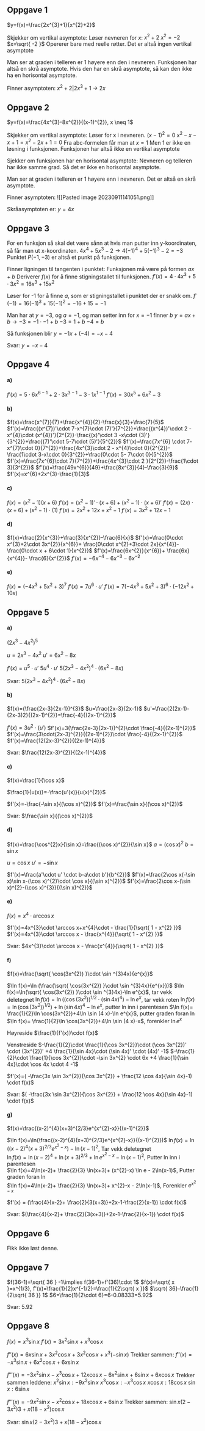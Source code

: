 ## Oppgave 1
$y=f(x)=\frac{2x^{3}+1}{x^{2}+2}$

Skjekker om vertikal asymptote:
Løser nevneren for $x$:
$x^{2}+2$
$x^{2}=-2$
$x=\sqrt{ -2 }$
Opererer bare med reelle røtter.
Det er altså ingen vertikal asymptote

Man ser at graden i telleren er 1 høyere enn den i nevneren. Funksjonen har altså en skrå asymptote.
Hvis den har en skrå asymptote, så kan den ikke ha en horisontal asymptote.

Finner asymptoten:
$x^{2}+2 | 2x^{3}+1$ -> $2x$

## Oppgave 2
$y=f(x)=\frac{4x^{3}-8x^{2}}{(x-1)^{2}}, x \neq 1$

Skjekker om vertikal asymptote:
Løser for x i nevneren.
$(x-1)^{2}=0$
$x^{2}-x-x+1=x^{2}-2x+1=0$
Fra abc-formelen får man at $x=1$
Men 1 er ikke en løsning i funksjonen.
Funksjonen har altså ikke en vertikal asymptote

Sjekker om funksjonen har en horisontal asymptote:
Nevneren og telleren har ikke samme grad. Så det er ikke en horisontal asymptote.

Man ser at graden i telleren er 1 høyere enn i nevneren. Det er altså en skrå asymptote.

Finner asymptoten:
![[Pasted image 20230911141051.png]]

Skråasymptoten er: $y=4x$


## Oppgave 3

For en funksjon så skal det være sånn at hvis man putter inn y-koordinaten, så får man ut x-koordinaten.
$4x^{4}+5x^{3}-2 \to 4(-1)^{4}+5(-1)^{3}-2=-3$
Punktet $P(-1,-3)$ er altså et punkt på funksjonen.

Finner ligningen til tangenten i punktet:
Funksjonen må være på formen $ax+b$
Deriverer $f(x)$ for å finne stigningstallet til funksjonen.
$f'(x)=4\cdot 4x^{3}+5\cdot 3x^{2}=16x^3+15x^{2}$

Løser for -1 for å finne $a$, som er stigningstallet i punktet der er snakk om.
$f'(-1)=16(-1)^{3}+15(-1)^{2}=-16+15=-1$

Man har at $y=-3$, og $a=-1$, og man setter inn for $x=-1$
finner $b$
$y=ax+b \to -3=-1\cdot -1+b$
$-3=1+b$
$-4=b$

Så funksjonen blir
$y =-1x+(-4)=-x-4$

Svar: $y=-x-4$


## Oppgave 4
#### a)
$f'(x)=5\cdot 6x^{6-1}+2\cdot 3x^{3-1}-3\cdot 1x^{1-1}$
$f'(x)=30x^{5}+6x^{2}-3$

#### b)
$f(x)=\frac{x^{7}}{7}+\frac{x^{4}}{2}-\frac{x}{3}+\frac{7}{5}$
$f'(x)=\frac{(x^{7})'\cdot 7-x^{7}\cdot (7)'}{7^{2}}+\frac{(x^{4})'\cdot 2 - x^{4}\cdot (x^{4})'}{2^{2}}-\frac{(x)'\cdot 3 -x\cdot (3)'}{3^{2}}+\frac{(7)'\cdot 5-7\cdot (5)'}{5^{2}}$
$f'(x)=\frac{7x^{6} \cdot 7- x^{7}\cdot 0}{7^{2}}+\frac{4x^{3}\cdot 2 - x^{4}\cdot 0}{2^{2}}-\frac{1\cdot 3-x\cdot 0}{3^{2}}+\frac{0\cdot 5- 7\cdot 0}{5^{2}}$
$f'(x)=\frac{7x^{6}\cdot 7}{7^{2}}+\frac{4x^{3}\cdot 2 }{2^{2}}-\frac{1\cdot 3}{3^{2}}$
$f'(x)=\frac{49x^{6}}{49}+\frac{8x^{3}}{4}-\frac{3}{9}$
$f'(x)=x^{6}+2x^{3}-\frac{1}{3}$

#### c)
$f(x)=(x^{2}-1)(x+6)$
$f'(x)=(x^{2}-1)'\cdot (x+6)+(x^{2}-1)\cdot (x+6)'$
$f'(x)=(2x)\cdot (x+6)+ (x^{2}-1)\cdot (1)$
$f'(x)=2x^{2}+12x+x^{2}-1$
$f'(x)=3x^{2}+12x-1$

#### d)
$f(x)=\frac{2}{x^{3}}+\frac{3}{x^{2}}-\frac{6}{x}$
$f'(x)=\frac{0\cdot x^{3}+2\cdot 3x^{2}}{x^{6}}+  \frac{0\cdot x^{2}+3\cdot 2x}{x^{4}}-     \frac{0\cdot x + 6\cdot 1}{x^{2}}$
$f'(x)=\frac{6x^{2}}{x^{6}}+  \frac{6x}{x^{4}}-     \frac{6}{x^{2}}$
$f'(x)=-6x^{-4}-6x^{-3}-6x^{-2}$

#### e)
$f(x)=(-4x^{3}+5x^{2}+3)^{7}$
$f'(x)=7u^{6}\cdot u'$
$f'(x)=7(-4x^{3}+5x^{2}+3)^{6} \cdot (-12x^{2}+10x)$


## Oppgave 5
#### a)
$(2x^{3}-4x^{2})^{5}$

$u=2x^{3}-4x^{2}$
$u'=6x^{2}-8x$

$f'(x)=u^{5}\cdot u'$
$5u^{4} \cdot u'$
$5(2x^{3}-4x^{2})^{4}\cdot (6x^{2}-8x)$

Svar: $5(2x^{3}-4x^{2})^{4}\cdot (6x^{2}-8x)$

#### b)
$f(x)=(\frac{2x-3}{2x-1})^{3}$
$u=\frac{2x-3}{2x-1}$
$u'=\frac{2(2x-1)-(2x-3)2}{(2x-1)^{2}}=\frac{-4}{(2x-1)^{2}}$


$f'(x)=3u^{2}\cdot (u')$
$f'(x)=3(\frac{2x-3}{2x-1})^{2}\cdot \frac{-4}{(2x-1)^{2}}$
$f'(x)=\frac{3\cdot(2x-3)^{2}}{(2x-1)^{2}}\cdot \frac{-4}{(2x-1)^{2}}$
$f'(x)=\frac{12(2x-3)^{2}}{(2x-1)^{4}}$

Svar: $\frac{12(2x-3)^{2}}{(2x-1)^{4}}$

#### c)
$f(x)=\frac{1}{\cos x}$

$\frac{1}{u(x)}=-\frac{u'(x)}{u(x)^{2}}$

$f'(x)=-\frac{-\sin x}{(\cos x)^{2}}$
$f'(x)=\frac{\sin x}{(\cos x)^{2}}$

Svar: $\frac{\sin x}{(\cos x)^{2}}$

#### d)
$f(x)=\frac{\cos^{2}x}{\sin x}=\frac{(\cos x)^{2}}{\sin x}$
$a=(\cos x)^{2}$
$b=\sin x$

$u=\cos x$
$u'=-\sin x$

$f'(x)=\frac{a'\cdot u' \cdot b-a\cdot b'}{b^{2}}$
$f'(x)=\frac{2\cos x(-\sin x)\sin x-(\cos x)^{2}\cdot \cos x}{(\sin x)^{2}}$
$f'(x)=\frac{2\cos x-(\sin x)^{2}-(\cos x)^{3}}{(\sin x)^{2}}$

#### e)
$f(x)=x^{4}\cdot \arccos x$

$f'(x)=4x^{3}\cdot \arccos x+x^{4}\cdot - \frac{1}{\sqrt{ 1 - x^{2} }}$
$f'(x)=4x^{3}\cdot \arccos x - \frac{x^{4}}{\sqrt{ 1 - x^{2} }}$

Svar: $4x^{3}\cdot \arccos x - \frac{x^{4}}{\sqrt{ 1 - x^{2} }}$

#### f)
$f(x)=\frac{\sqrt{ \cos(3x^{2}) }\cdot \sin ^{3}4x}{e^{x}}$

$\ln f(x)=\ln (\frac{\sqrt{ \cos(3x^{2}) }\cdot \sin ^{3}4x}{e^{x}})$
$\ln f(x)=\ln(\sqrt{ \cos(3x^{2}) }\cdot \sin ^{3}4x)-\ln e^{x}$,               tar vekk deletegnet 
$\ln f(x)=\ln(  (\cos(3x^{2}))^{1/2}   \cdot (\sin 4x)^{4}    )-\ln e^{x}$,         tar vekk roten
$\ln f(x)=\ln(\cos(3x^{2}))^{1/2}) +  \ln(\sin 4x)^{4} -\ln e^{x}$,      putter ln inn i parentesen
$\ln f(x)=    \frac{1}{2}\ln \cos(3x^{2})+4\ln \sin (4 x)-\ln e^{x}$,          putter graden foran ln
$\ln f(x)=    \frac{1}{2}\ln \cos(3x^{2})+4\ln \sin (4 x)-x$,               forenkler $\ln e^{x}$

Høyreside
$\frac{1}{f'(x)}\cdot f(x)$

Venstreside
$-\frac{1}{2}\cdot \frac{1}{\cos 3x^{2}}\cdot (\cos 3x^{2})' \cdot (3x^{2})'      +4 \frac{1}{\sin 4x}\cdot (\sin 4x)' \cdot (4x)' -1$
$-\frac{1}{2}\cdot \frac{1}{\cos 3x^{2}}\cdot -\sin 3x^{2} \cdot 6x     +4 \frac{1}{\sin 4x}\cdot \cos 4x \cdot 4 -1$

$f'(x)=(  -\frac{3x \sin 3x^{2}}{\cos 3x^{2}} + \frac{12 \cos 4x}{\sin 4x}-1) \cdot f(x)$

Svar: $(  -\frac{3x \sin 3x^{2}}{\cos 3x^{2}} + \frac{12 \cos 4x}{\sin 4x}-1) \cdot f(x)$

#### g)
$f(x)=\frac{(x-2)^{4}(x+3)^{2/3}e^{x^{2}-x}}{(x-1)^{2}}$

$\ln f(x)=\ln(\frac{(x-2)^{4}(x+3)^{2/3}e^{x^{2}-x}}{(x-1)^{2}})$
$\ln f(x)=\ln((x-2)^{4}(x+3)^{2/3}e^{x^{2}-x})-\ln{(x-1)^{2}}$,                         Tar vekk deletegnet               
$\ln f(x)=\ln(x-2)^{4}+\ln(x+3)^{2/3}+\ln e^{x^{2}-x}-\ln{(x-1)^{2}}$,            Putter ln inn i parentesen   
$\ln f(x)=4\ln(x-2)+ \frac{2}{3} \ln(x+3)+   (x^{2}-x) \ln e   - 2\ln(x-1)$,     Putter graden foran ln  
$\ln f(x)=4\ln(x-2)+ \frac{2}{3} \ln(x+3)+   x^{2}-x   - 2\ln(x-1)$,              Forenkler $e^{x^{2}-x}$

$f'(x) = (\frac{4}{x-2}+ \frac{2}{3(x+3)}+2x-1-\frac{2}{x-1})    \cdot f(x)$

Svar: $(\frac{4}{x-2}+ \frac{2}{3(x+3)}+2x-1-\frac{2}{x-1})    \cdot f(x)$


## Oppgave 6
Fikk ikke løst denne.


## Oppgave 7
$f(36-1)=\sqrt{ 36 } -1\implies f(36-1)+f'(36)\cdot 1$
$f(x)=\sqrt{ x }=x^{1/3}, f'(x)=\frac{1}{2}x^{-1/2}=\frac{1}{2\sqrt{ x }}$
$\sqrt{ 36}-\frac{1}{2\sqrt{ 36 }} 1$
$6=\frac{1}{2\cdot 6}=6-0.08333=5.92$

Svar: $5.92$

## Oppgave 8
$f(x)=x^{3}\sin x$
$f'(x)=3x^{2}\sin x+x^{3}\cos x$

$f''(x)=6x\sin x+3x^{2}\cos x+3x^{2}\cos x+x^{3}(-\sin x)$
Trekker sammen: $f''(x)=-x^{3}\sin x+6x^{2}\cos x+6x\sin x$

$f'''(x)=-3x^{2}\sin x-x^{3}\cos x+12x\cos x-6x^{2}\sin x+6\sin x+6x\cos x$
Trekker sammen leddene:
$x^{2}\sin x: -9x^{2}\sin x$
$x^{3}\cos x:-x^{3}\cos x$
$x\cos x:18\cos x$
$\sin x:6\sin x$

$f'''(x)=-9x^{2}\sin x-x^{2}\cos x+18x\cos x+6\sin x$
Trekker sammen: $\sin x(2-3x^{2})3+x(18-x^{2})\cos x$

Svar: $\sin x(2-3x^{2})3+x(18-x^{2})\cos x$






